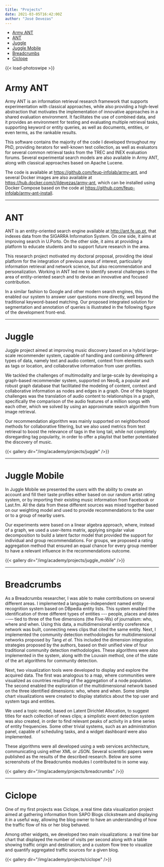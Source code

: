 ```yaml
---
title: "Projects"
date: 2021-03-05T16:42:00Z
author: "José Devezas"
---
```


- [Army ANT](#army-ant)
- [ANT](#ant)
- [Juggle](#juggle)
- [Juggle Mobile](#juggle-mobile)
- [Breadcrumbs](#breadcrumbs)
- [Ciclope](#ciclope)

{{< load-photoswipe >}}

# Army ANT

Army ANT is an information retrieval research framework that supports experimentation with classical approaches, while also providing a high-level abstraction that motivates the implementation of innovative approaches in a shared evaluation environment. It facilitates the use of combined data, and it provides an environment for testing and evaluating multiple retrieval tasks, supporting keyword or entity queries, as well as documents, entities, or even terms, as the rankable results.

This software contains the majority of the code I developed throughout my PhD, providing iterators for well-known test collection, as well as evaluators for several common retrieval tasks from the TREC and INEX evaluation forums. Several experimental search models are also available in Army ANT, along with classical approaches based on Apache Lucene.

The code is available at https://github.com/feup-infolab/army-ant, and several Docker images are also available at https://hub.docker.com/r/jldevezas/army-ant, which can be installed using Docker Compose based on the code at https://github.com/feup-infolab/army-ant-install.

***

# ANT

ANT is an entity-oriented search engine available at http://ant.fe.up.pt, that indexes data from the SIGARRA Information System. On one side, it aims at improving search in U.Porto. On the other side, it aims at providing a platform to educate students and to support future research in the area.

This research project motivated my doctoral proposal, providing the ideal platform for the integration of previous areas of interest, particularly information retrieval and network science, but also recommendation and personalization. Working in ANT led me to identify several challenges in the area of entity-oriented search and to devise an innovative and focused contribution.

In a similar fashion to Google and other modern search engines, this enabled our system to answer user questions more directly, well beyond the traditional keyword-based matching. Our proposed integrated solution for segmentation and annotation of queries is illustrated in the following figure of the development front-end.

***

# Juggle

Juggle project aimed at improving music discovery based on a hybrid large-scale recommender system, capable of handling and combining different types of data, namely text and audio content, context from elements such as tags or location, and collaborative information from user profiles.

We tackled the challenges of multimodality and large-scale by developing a graph-based recommender system, supported on Neo4j, a popular and robust graph database that facilitated the modeling of content, context and collaborative information as nodes and edges in a graph. One of the biggest challenges was the translation of audio content to relationships in a graph, specifically the comparison of the audio features of a million songs with each other, which we solved by using an approximate search algorithm from image retrieval.

Our recommendation algorithm was mainly supported on neighborhood methods for collaborative filtering, but we also used metrics from text retrieval to boost the relevance of tags in the long tail, while not completely disregarding tag popularity, in order to offer a playlist that better potentiated the discovery of music.

{{< gallery dir="/img/academy/projects/juggle" />}}

***

# Juggle Mobile

In Juggle Mobile we presented the users with the ability to create an account and fill their taste profiles either based on our random artist rating system, or by importing their existing music information from Facebook or Last.fm. All the data from these different sources was mixed together based on our weighting model and used to provide recommendations to the user or to a group of nearby users.

Our experiments were based on a linear algebra approach, where, instead of a graph, we used a user-items matrix, applying singular value decomposition to build a latent factor model that provided the support for individual and group recommendations. For groups, we proposed a rating aggregation method that ensured an equal chance for every group member to have a relevant influence in the recommendations outcome.

{{< gallery dir="/img/academy/projects/juggle_mobile" />}}

***

# Breadcrumbs

As a Breadcrumbs researcher, I was able to make contributions on several different areas. I implemented a language-independent named entity recognition system based on DBpedia entity lists. This system enabled the identification of three different types of entities --- people, places and dates --— tied to three of the five dimensions (the Five-Ws) of journalism: who, where and when. Using this data, a multidimensional entity coreference network was built, connecting news clips that cited the same entity. Next, I implemented the community detection methodologies for multidimensional networks proposed by Tang *et al*. This included the dimension integration strategies proposed by the authors, based on their unified view of four traditional community detection methodologies. These algorithms were also implemented in the system, along with the Louvain method, one of the state of the art algorithms for community detection.

Next, two visualization tools were developed to display and explore the acquired data. The first was analogous to a map, where communities were visualized as countries resulting of the aggregation of a node population. The second enabled the exploration of the multidimensional network based on the three identified dimensions: who, where and when. Some simple chart visualizations were created to display statistics about the top user and system tags and entities.

We used a topic model, based on Latent Dirichlet Allocation, to suggest titles for each collection of news clips; a simplistic event detection system was also created, in order to find relevant peaks of activity in a time series of entity frequencies. Some other trivial systems, such as an administration panel, capable of scheduling tasks, and a widget dashboard were also implemented.

These algorithms were all developed using a web services architecture, communicating using either XML or JSON. Several scientific papers were published as the results of the described research. Below are some screenshots of the Breadcrumbs modules I contributed to in some way.

{{< gallery dir="/img/academy/projects/breadcrumbs" />}}

***

# Ciclope

One of my first projects was Ciclope, a real time data visualization project aimed at gathering information from SAPO Blogs clickstream and displaying it in a useful way, allowing the blog owner to have an understanding of how the traffic flow of his or her blog behaved.

Among other widgets, we developed two main visualizations: a real time bar chart that displayed the number of visits per second along with a table showing traffic origin and destination; and a custom flow tree to visualize and quantify aggregated traffic sources for a given blog.

{{< gallery dir="/img/academy/projects/ciclope" />}}